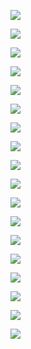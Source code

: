 ![](actionable-core-values.png)

![](backlog-sprint-conceptual.png)

![](build-dashboard-hudson.png)

![](define-lifeycycle-structure-with-help-from-sipoc.png)

![](define-product-team-execution-structure.png)

![](discover-structure-by-way-of-sipoc.png)

![](every-build-is-a-release-candidate.png)  

![](gatekeeper-poc.png)

![](how-to-diagram-jira.png)

![](infrastructure-layers.png)

![](laptop-to-anywhere.png)

![](many-to-many-small.png)

![](original-poc.png)

![](product-team-structures-by-way-of-taxonomy.png)

![](qbal2000.png)

![](qbal2007_m1.jpg)

![](sde-conceptual.png)

![](sidebar-proto.png)
